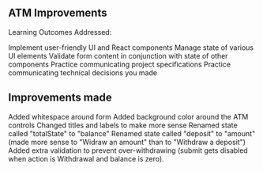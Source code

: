 ## ATM Improvements
Learning Outcomes Addressed:

Implement user-friendly UI and React components
Manage state of various UI elements
Validate form content in conjunction with state of other components
Practice communicating project specifications
Practice communicating technical decisions you made

## Improvements made
Added whitespace around form
Added background color around the ATM controls
Changed titles and labels to make more sense
Renamed state called "totalState" to "balance"
Renamed state called "deposit" to "amount" (made more sense to "Widraw an amount" than to "Withdraw a deposit")
Added extra validation to prevent over-withdrawing (submit gets disabled when action is Withdrawal and balance is zero).